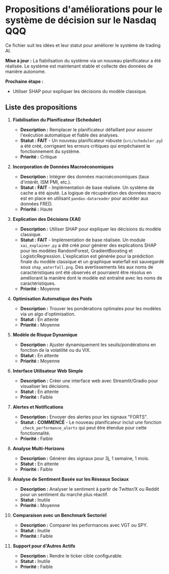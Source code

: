 # Propositions d'améliorations pour le système de décision sur le Nasdaq QQQ

Ce fichier suit les idées et leur statut pour améliorer le système de trading AI.

**Mise à jour :** La fiabilisation du système via un nouveau planificateur a été réalisée. Le système est maintenant stable et collecte des données de manière autonome.

**Prochaine étape :**
- Utiliser SHAP pour expliquer les décisions du modèle classique.

## Liste des propositions

1.  **Fiabilisation du Planificateur (Scheduler)**
    *   **Description :** Remplacer le planificateur défaillant pour assurer l'exécution automatique et fiable des analyses.
    *   **Statut :** **FAIT** - Un nouveau planificateur robuste (`src/scheduler.py`) a été créé, corrigeant les erreurs critiques qui empêchaient le fonctionnement du système.
    *   **Priorité :** Critique

2.  **Incorporation de Données Macroéconomiques**
    *   **Description :** Intégrer des données macroéconomiques (taux d'intérêt, ISM PMI, etc.).
    *   **Statut :** **FAIT** - Implémentation de base réalisée. Un système de cache a été ajouté. La logique de récupération des données macro est en place en utilisant `pandas-datareader` pour accéder aux données FRED.
    *   **Priorité :** Haute

3.  **Explication des Décisions (XAI)**
    *   **Description :** Utiliser SHAP pour expliquer les décisions du modèle classique.
    *   **Statut :** **FAIT** - Implémentation de base réalisée. Un module `xai_explainer.py` a été créé pour générer des explications SHAP pour les modèles RandomForest, GradientBoosting et LogisticRegression. L'explication est générée pour la prédiction finale du modèle classique et un graphique waterfall est sauvegardé sous `shap_waterfall.png`. Des avertissements liés aux noms de caractéristiques ont été observés et pourraient être résolus en améliorant la manière dont le modèle est entraîné avec les noms de caractéristiques.
    *   **Priorité :** Moyenne

4.  **Optimisation Automatique des Poids**
    *   **Description :** Trouver les pondérations optimales pour les modèles via un algo d'optimisation.
    *   **Statut :** En attente
    *   **Priorité :** Moyenne

5.  **Modèle de Risque Dynamique**
    *   **Description :** Ajuster dynamiquement les seuils/pondérations en fonction de la volatilité ou du VIX.
    *   **Statut :** En attente
    *   **Priorité :** Moyenne

6.  **Interface Utilisateur Web Simple**
    *   **Description :** Créer une interface web avec Streamlit/Gradio pour visualiser les décisions.
    *   **Statut :** En attente
    *   **Priorité :** Faible

7.  **Alertes et Notifications**
    *   **Description :** Envoyer des alertes pour les signaux "FORTS".
    *   **Statut :** **COMMENCÉ** - Le nouveau planificateur inclut une fonction `_check_performance_alerts` qui peut être étendue pour cette fonctionnalité.
    *   **Priorité :** Faible

8.  **Analyse Multi-Horizons**
    *   **Description :** Générer des signaux pour 3j, 1 semaine, 1 mois.
    *   **Statut :** En attente
    *   **Priorité :** Faible

9.  **Analyse de Sentiment Basée sur les Réseaux Sociaux**
    *   **Description :** Analyser le sentiment à partir de Twitter/X ou Reddit pour un sentiment du marché plus réactif.
    *   **Statut :** Inutile
    *   **Priorité :** Moyenne

10. **Comparaison avec un Benchmark Sectoriel**
    *   **Description :** Comparer les performances avec VGT ou SPY.
    *   **Statut :** Inutile
    *   **Priorité :** Faible

11. **Support pour d'Autres Actifs**
    *   **Description :** Rendre le ticker cible configurable.
    *   **Statut :** Inutile
    *   **Priorité :** Faible
